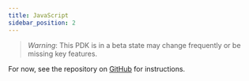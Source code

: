 ```yaml
---
title: JavaScript
sidebar_position: 2
---
```


> *Warning*: This PDK is in a beta state may change frequently or be missing key features.

For now, see the repository on [GitHub](https://github.com/extism/js-pdk) for instructions.